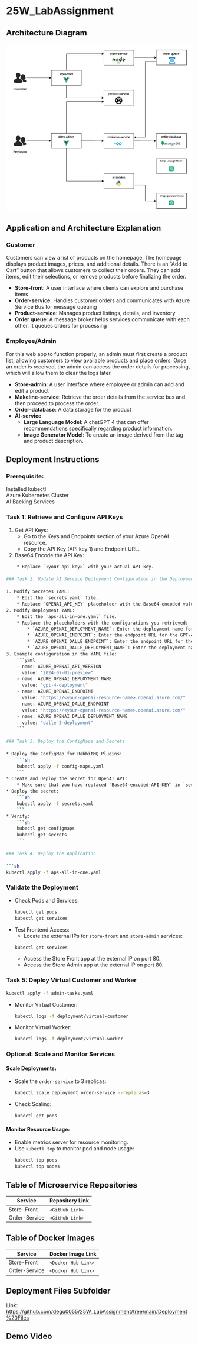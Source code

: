 <!-- 

Github:
https://github.com/degu0055/25W_LabAssignment?tab=readme-ov-file 

-->

# 25W_LabAssignment

## Architecture Diagram
<!-- Draw the updated architecture diagram using Draw.io and include it in the README. -->
![Diagram](https://github.com/degu0055/25W_LabAssignment/raw/main/images/diagram2.png)

## Application and Architecture Explanation
<!-- Briefly explain the application functionality and how the architecture works. -->

### Customer 
Customers can view a list of products on the homepage. The homepage displays product images, prices, and additional details. There is an “Add to Cart” button that allows customers to collect their orders. They can add items, edit their selections, or remove products before finalizing the order.

- **Store-front**: A user interface where clients can explore and purchase items 
- **Order-service**: Handles customer orders and communicates with Azure Service Bus for message queuing  
- **Product-service**: Manages product listings, details, and inventory 
- **Order queue**: A message broker helps services communicate with each other. It queues orders for processing  

### Employee/Admin
For this web app to function properly, an admin must first create a product list, allowing customers to view available products and place orders. Once an order is received, the admin can access the order details for processing, which will allow them to clear the logs later.

- **Store-admin**: A user interface where employee or admin can add and edit a product
- **Makeline-service**: Retrieve the order details from the service bus and then proceed to process the order
- **Order-database**: A data storage for the product  
- **AI-service**  
  - **Large Language Model**: A chatGPT 4 that can offer recommendations specifically regarding product information.
  - **Image Generator Model**: To create an image derived from the tag and product description. 


## Deployment Instructions
<!-- Step-by-step instructions to deploy the application in a Kubernetes cluster. -->
### Prerequisite:
Installed kubectl  
Azure Kubernetes Cluster  
AI Backing Services  

### Task 1: Retrieve and Configure API Keys

1. Get API Keys:
    * Go to the Keys and Endpoints section of your Azure OpenAI resource.
    * Copy the API Key (API key 1) and Endpoint URL.
2. Base64 Encode the API Key:
```sh echo -n "<your-api-key>" | base64
    * Replace `<your-api-key>` with your actual API key.

### Task 2: Update AI Service Deployment Configuration in the Deployment Files folder.

1. Modify Secretes YAML:
    * Edit the `secrets.yaml` file.
    * Replace `OPENAI_API_KEY` placeholder with the Base64-encoded value of the API_KEY.
2. Modify Deployment YAML:
    * Edit the `aps-all-in-one.yaml` file.
    * Replace the placeholders with the configurations you retrieved:
        * `AZURE_OPENAI_DEPLOYMENT_NAME`: Enter the deployment name for GPT-4.
        * `AZURE_OPENAI_ENDPOINT`: Enter the endpoint URL for the GPT-4 deployment.
        * `AZURE_OPENAI_DALLE_ENDPOINT`: Enter the endpoint URL for the DALL-E 3 deployment.
        * `AZURE_OPENAI_DALLE_DEPLOYMENT_NAME`: Enter the deployment name for DALL-E 3.
3. Example configuration in the YAML file:
    ```yaml
    - name: AZURE_OPENAI_API_VERSION
      value: "2024-07-01-preview"
    - name: AZURE_OPENAI_DEPLOYMENT_NAME
      value: "gpt-4-deployment"
    - name: AZURE_OPENAI_ENDPOINT
      value: "https://<your-openai-resource-name>.openai.azure.com/"
    - name: AZURE_OPENAI_DALLE_ENDPOINT
      value: "https://<your-openai-resource-name>.openai.azure.com/"
    - name: AZURE_OPENAI_DALLE_DEPLOYMENT_NAME
      value: "dalle-3-deployment"
    ```

### Task 3: Deploy the ConfigMaps and Secrets

* Deploy the ConfigMap for RabbitMQ Plugins:
    ```sh
    kubectl apply -f config-maps.yaml  
    ```
* Create and Deploy the Secret for OpenAI API:
    * Make sure that you have replaced `Base64-encoded-API-KEY` in `secrets.yaml` with your Base64-encoded OpenAI API key.
* Deploy the secret:
    ```sh
    kubectl apply -f secrets.yaml  
    ```
* Verify:
    ```sh
    kubectl get configmaps
    kubectl get secrets  
    ```

### Task 4: Deploy the Application

```sh
kubectl apply -f aps-all-in-one.yaml
```

### Validate the Deployment

* Check Pods and Services:
    ```sh
    kubectl get pods
    kubectl get services  
    ```
* Test Frontend Access:
    * Locate the external IPs for `store-front` and `store-admin` services:
    ```sh
    kubectl get services  
    ```
    * Access the Store Front app at the external IP on port 80.
    * Access the Store Admin app at the external IP on port 80.

### Task 5: Deploy Virtual Customer and Worker

```sh
kubectl apply -f admin-tasks.yaml
```

* Monitor Virtual Customer:
    ```sh
    kubectl logs -f deployment/virtual-customer  
    ```
* Monitor Virtual Worker:
    ```sh
    kubectl logs -f deployment/virtual-worker  
    ```

### Optional: Scale and Monitor Services

#### Scale Deployments:

* Scale the `order-service` to 3 replicas:
    ```sh
    kubectl scale deployment order-service --replicas=3
    ```
* Check Scaling:
    ```sh
    kubectl get pods
    ```

#### Monitor Resource Usage:

* Enable metrics server for resource monitoring.
* Use `kubectl top` to monitor pod and node usage:
    ```sh
    kubectl top pods
    kubectl top nodes  
    

## Table of Microservice Repositories
| Service        | Repository Link |
|---------------|----------------|
| Store-Front   | `<GitHub Link>`   |
| Order-Service | `<GitHub Link>`   |

## Table of Docker Images
| Service        | Docker Image Link |
|---------------|------------------|
| Store-Front   | `<Docker Hub Link>` |
| Order-Service | `<Docker Hub Link>` |

<!--  Uncomment this if found an answer
## Issues or Limitations (Optional)
Any issues or limitations in the implementation. -->

## Deployment Files Subfolder
 <!-- Include all Kubernetes deployment YAML files in a folder named `Deployment Files`.
Ensure these files are clearly named (e.g., `store-front-deployment.yaml`, `order-service-deployment.yaml`). -->

Link: https://github.com/degu0055/25W_LabAssignment/tree/main/Deployment%20Files


## Demo Video
<!-- Record a 5-minute max demo video showcasing the following:

- The application in action after deployment to AKS cluster.
- AI-generated product descriptions and images.
- Integration with the managed order queue service.

Upload the video to YouTube and include a link to the video in your README.md file under a "Demo Video" section. -->


